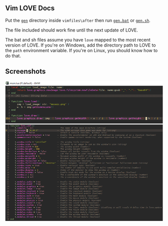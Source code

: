 Vim LOVE Docs
---

Put the [`gen`](gen) directory inside `vimfiles\after` then run [`gen.bat`](gen/gen.bat) or [`gen.sh`](gen/gen.sh).

The file included should work fine until the next update of LOVE.

The bat and sh files assume you have `love` mapped to the most recent version of LOVE. If you're on Windows, add the directory path to LOVE to the `path` environment variable. If you're on Linux, you should know how to do that.

Screenshots
---

![](pics/screen1.png)
![](pics/screen2.png)
